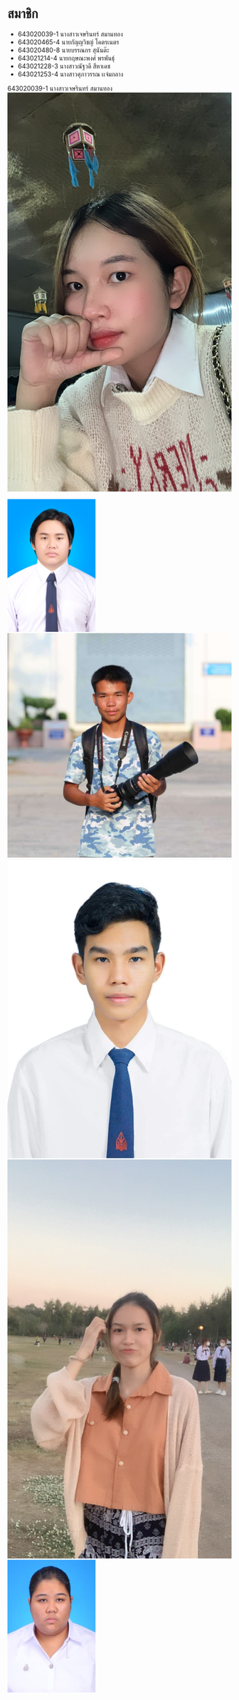 # สมาชิก 
* 643020039-1   นางสาวเจษรินทร์       สมานทอง    
* 643020465-4   นายกัญญวิชญ์         โคตรเนตร    
* 643020480-8   นายบรรณกร           สุนันต๊ะ   	
* 643021214-4   นายกฤษณะพงศ์        พรพันธุ์   	
* 643021228-3   นางสาวณัฐวดี         	สีหาเดช   	
* 643021253-4   นางสาวศุภาวรรณ       เเจ่มกลาง

643020039-1   นางสาวเจษรินทร์       สมานทอง  
![Profile Image](media/JetsarinS.jpg)

![Profile Image](media/KanyawitD.jpg)
![Profile Image](media/BannakornS.jpg)
![Profile Image](media/KitsanapongP.jpg)
![Profile Image](media/NutwadeeS.jpg)
![Profile Image](media/SupawanJ.png)